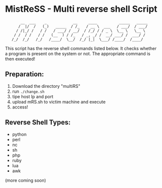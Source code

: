 # MistReSS - Multi reverse shell Script
           __  ___    _            __     ____          _____   _____
          /  |/  /   (_)   _____  / /_   / __ \  ___   / ___/  / ___/
         / /|_/ /   / /   / ___/ / __/  / /_/ / / _ \  \__ \   \__ \ 
        / /  / /   / /   (__  ) / /_   / _, _/ /  __/ ___/ /  ___/ / 
       /_/  /_/   /_/   /____/  \__/  /_/ |_|  \___/ /____/  /____/  
                                                                    
This script has the reverse shell commands listed below. 
It checks whether a program is present on the system or not. 
The appropriate command is then executed! 

## Preparation:
1. Download the directory "multiRS"
2. run `./change.sh`
3. tipe host Ip and port
4. upload mRS.sh to victim machine and execute
5. access!

## Reverse Shell Types:
* python 
* perl
* nc
* sh
* php
* ruby
* lua
* awk

(more coming soon)
